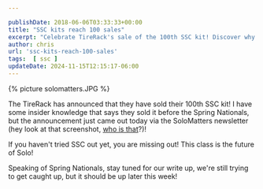 ```yaml
---

publishDate: 2018-06-06T03:33:33+00:00
title: "SSC kits reach 100 sales"
excerpt: "Celebrate TireRack's sale of the 100th SSC kit! Discover why SSC is the future of Solo and anticipate our Spring Nationals write-up."
author: chris
url: 'ssc-kits-reach-100-sales'
tags:  [ ssc ] 
updateDate: 2024-11-15T12:15:17-06:00
---
```


{% picture solomatters.JPG %}
 
 The TireRack has announced that they have sold their 100th SSC kit! I have some insider knowledge that says they sold it before the Spring Nationals, but the announcement just came out today via the SoloMatters newsletter (hey look at that screenshot, [who is that](https://www.chrishammond.com/)?)!
 
If you haven't tried SSC out yet, you are missing out! This class is the future of Solo! 

Speaking of Spring Nationals, stay tuned for our write up, we're still trying to get caught up, but it should be up later this week!
